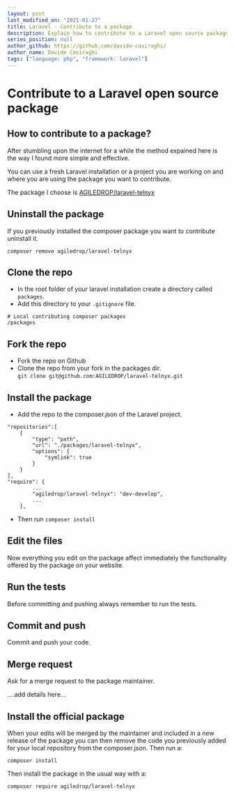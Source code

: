 ```yaml
---
layout: post
last_modified_on: "2021-01-27"
title: Laravel - Contribute to a package
description: Explain how to contribute to a Laravel open source package
series_position: null
author_github: https://github.com/davide-casiraghi/
author_name: Davide Casiraghi
tags: ["language: php", "framework: laravel"]
---
```


# Contribute to a Laravel open source package



## How to contribute to a package?
After stumbling upon the internet for a while the method expained here is the way I found more simple and effective.  

You can use a fresh Laravel installation or a project you are working on and where you are using the package you want to contribute.

The package I choose is [AGILEDROP/laravel-telnyx](https://github.com/AGILEDROP/laravel-telnyx)

## Uninstall the package

If you previously installed the composer package you want to contribute uninstall it.
```
composer remove agiledrop/laravel-telnyx
```
## Clone the repo
- In the root folder of your laravel installation create a directory called `packages`.
- Add this directory to your `.gitignore` file.

``` 
# Local contributing composer packages
/packages
```

## Fork the repo
- Fork the repo on Github
- Clone the repo from your fork in the packages dir.   
  `git clone git@github.com:AGILEDROP/laravel-telnyx.git`
  

## Install the package
-  Add the repo to the composer.json of the Laravel project.

```
"repositories":[
    {
        "type": "path",
        "url": "./packages/laravel-telnyx",
        "options": {
            "symlink": true
        }
    }
],
"require": {
        ...
        "agiledrop/laravel-telnyx": "dev-develop",
        ...
    },
   ```
-  Then run
   `composer install`


## Edit the files
Now everything you edit on the package affect immediately the functionality offered by the package on your website.

## Run the tests
Before committing and pushing always remember to run the tests.

## Commit and push
Commit and push your code.

## Merge request
Ask for a merge request to the package maintainer. 

....add details here...

## Install the official package
When your edits will be merged by the maintainer and included in a new release of the package you can then remove the code you previously added for your local repository from the composer.json. 
Then run a:  
```
composer install
```

Then install the package in the usual way with a:
```
composer require agiledrop/laravel-telnyx
```